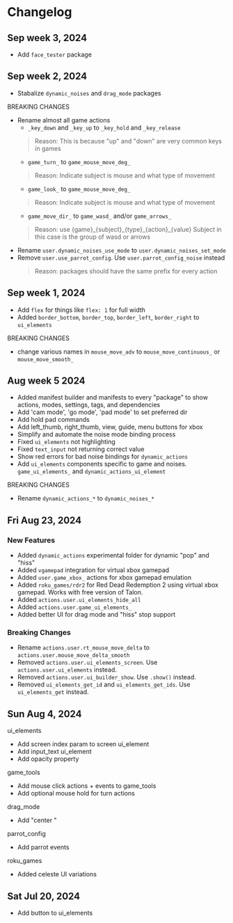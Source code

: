 # Changelog

## Sep week 3, 2024
- Add `face_tester` package

## Sep week 2, 2024
- Stabalize `dynamic_noises` and `drag_mode` packages

BREAKING CHANGES
- Rename almost all game actions
  - `_key_down` and `_key_up` to `_key_hold` and `_key_release`
  > Reason: This is because "up" and "down" are very common keys in games
  - `game_turn_` to `game_mouse_move_deg_`
  > Reason: Indicate subject is mouse and what type of movement
  - `game_look_` to `game_mouse_move_deg_`
  > Reason: Indicate subject is mouse and what type of movement
  - `game_move_dir_` to `game_wasd_` and/or `game_arrows_`
  > Reason: use \{game}\_\{subject}\_\{type}\_\{action}\_\{value}
  > Subject in this case is the group of wasd or arrows
- Rename `user.dynamic_noises_use_mode` to `user.dynamic_noises_set_mode`
- Remove `user.use_parrot_config`. Use `user.parrot_config_noise` instead
  > Reason: packages should have the same prefix for every action

## Sep week 1, 2024
- Add `flex` for things like `flex: 1` for full width
- Added `border_bottom`, `border_top`, `border_left`, `border_right` to `ui_elements`

BREAKING CHANGES
- change various names in `mouse_move_adv` to `mouse_move_continuous_` or `mouse_move_smooth_`

## Aug week 5 2024
- Added manifest builder and manifests to every "package"
  to show actions, modes, settings, tags, and dependencies
- Add 'cam mode', 'go mode', 'pad mode' to set preferred dir
- Add hold pad commands
- Add left_thumb, right_thumb, view, guide, menu buttons for xbox
- Simplify and automate the noise mode binding process
- Fixed `ui_elements` not highlighting
- Fixed `text_input` not returning correct value
- Show red errors for bad noise bindings for `dynamic_actions`
- Add `ui_elements` components specific to game and noises. `game_ui_elements_` and `dynamic_actions_ui_element`

BREAKING CHANGES
- Rename `dynamic_actions_*` to `dynamic_noises_*`

## Fri Aug 23, 2024
### New Features
- Added `dynamic_actions` experimental folder for dynamic "pop" and "hiss"
- Added `vgamepad` integration for virtual xbox gamepad
- Added `user.game_xbox_` actions for xbox gamepad emulation
- Added `roku_games/rdr2` for Red Dead Redemption 2 using virtual xbox gamepad. Works with free version of Talon.
- Added `actions.user.ui_elements_hide_all`
- Added `actions.user.game_ui_elements_`
- Added better UI for drag mode and "hiss" stop support

### Breaking Changes
- Rename `actions.user.rt_mouse_move_delta` to `actions.user.mouse_move_delta_smooth`
- Removed `actions.user.ui_elements_screen`. Use `actions.user.ui_elements` instead.
- Removed `actions.user.ui_builder_show`. Use `.show()` instead.
- Removed `ui_elements_get_id` and `ui_elements_get_ids`. Use `ui_elements_get` instead.

## Sun Aug 4, 2024
ui_elements
- Add screen index param to screen ui_element
- Add input_text ui_element
- Add opacity property

game_tools
- Add mouse click actions + events to game_tools
- Add optional mouse hold for turn actions

drag_mode
- Add "center <target>"

parrot_config
- Add parrot events

roku_games
- Added celeste UI variations

## Sat Jul 20, 2024
- Add button to ui_elements